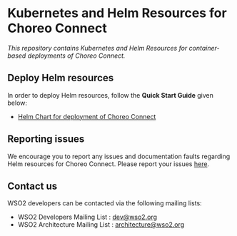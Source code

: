 # Kubernetes and Helm Resources for Choreo Connect

*This repository contains Kubernetes and Helm Resources for container-based deployments of Choreo Connect.*

## Deploy Helm resources

In order to deploy Helm resources, follow the **Quick Start Guide** given below:

* [Helm Chart for deployment of Choreo Connect](helm/choreo-connect/README.md)

## Reporting issues

We encourage you to report any issues and documentation faults regarding Helm resources
for Choreo Connect. Please report your issues [here](https://github.com/wso2/kubernetes-microgateway/issues).

## Contact us

WSO2 developers can be contacted via the following mailing lists:

* WSO2 Developers Mailing List : [dev@wso2.org](mailto:dev@wso2.org)
* WSO2 Architecture Mailing List : [architecture@wso2.org](mailto:architecture@wso2.org)
